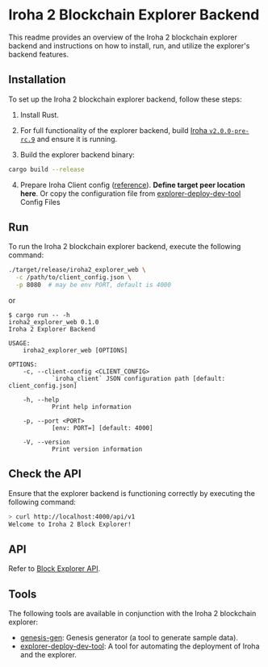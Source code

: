 # Iroha 2 Blockchain Explorer Backend

This readme provides an overview of the Iroha 2 blockchain explorer backend and instructions on how to install, run, and utilize the explorer's backend features.

## Installation

To set up the Iroha 2 blockchain explorer backend, follow these steps:

1. Install Rust.
2. For full functionality of the explorer backend, build [Iroha `v2.0.0-pre-rc.9`](https://github.com/hyperledger/iroha/tree/ea45b5053018acd48340024800786ff5a3d0904d) and ensure it is running.

3. Build the explorer backend binary:

```bash
cargo build --release 
```

4. Prepare Iroha Client config ([reference](https://github.com/hyperledger/iroha/blob/ea45b5053018acd48340024800786ff5a3d0904d/docs/source/references/config.md)). **Define target peer location here**.
Or copy the configuration file from  [explorer-deploy-dev-tool](https://github.com/0x009922/explorer-deploy-dev-tool) Config Files

## Run

To run the Iroha 2 blockchain explorer backend, execute the following command:

```bash
./target/release/iroha2_explorer_web \
  -c /path/to/client_config.json \
  -p 8080  # may be env PORT, default is 4000
```

or


```
$ cargo run -- -h
iroha2_explorer_web 0.1.0
Iroha 2 Explorer Backend

USAGE:
    iroha2_explorer_web [OPTIONS]

OPTIONS:
    -c, --client-config <CLIENT_CONFIG>
            `iroha_client` JSON configuration path [default: client_config.json]

    -h, --help
            Print help information

    -p, --port <PORT>
            [env: PORT=] [default: 4000]

    -V, --version
            Print version information
```


## Check the API

Ensure that the explorer backend is functioning correctly by executing the following command:

```bash
> curl http://localhost:4000/api/v1
Welcome to Iroha 2 Block Explorer!
```

## API

Refer to [Block Explorer API](api.md).


## Tools

The following tools are available in conjunction with the Iroha 2 blockchain explorer:

- [genesis-gen](./tools/genesis-gen/README.md): Genesis generator (a tool to generate sample data).
- [explorer-deploy-dev-tool](https://github.com/0x009922/explorer-deploy-dev-tool): A tool for automating the deployment of Iroha and the explorer.


